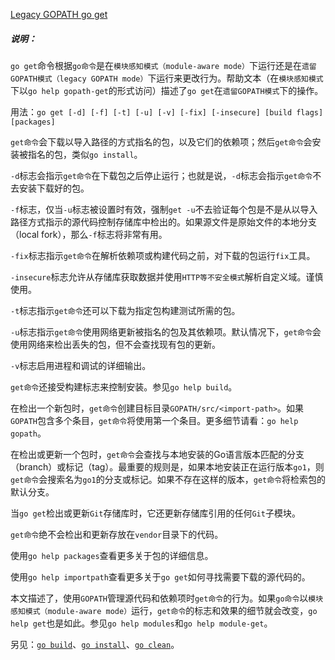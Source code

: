 
[Legacy GOPATH go get](https://golang.google.cn/cmd/go/#hdr-Legacy_GOPATH_go_get)


##### 说明：

`go get`命令根据`go命令`是在`模块感知模式（module-aware mode）`下运行还是在`遗留GOPATH模式（legacy GOPATH mode）`下运行来更改行为。帮助文本（在`模块感知模式`下以`go help gopath-get`的形式访问）描述了`go get`在`遗留GOPATH模式`下的操作。

用法：`go get [-d] [-f] [-t] [-u] [-v] [-fix] [-insecure] [build flags] [packages]`

`get命令`会下载以导入路径的方式指名的包，以及它们的依赖项；然后`get命令`会安装被指名的包，类似`go install`。

`-d`标志会指示`get命令`在下载包之后停止运行；也就是说，`-d`标志会指示`get命令`不去安装下载好的包。

`-f`标志，仅当`-u`标志被设置时有效，强制`get -u`不去验证每个包是不是从以导入路径方式指示的源代码控制存储库中检出的。如果源文件是原始文件的本地分支（local fork），那么`-f`标志将非常有用。

`-fix`标志指示`get命令`在解析依赖项或构建代码之前，对下载的包运行`fix`工具。

`-insecure`标志允许从存储库获取数据并使用`HTTP等不安全模式`解析自定义域。谨慎使用。

`-t`标志指示`get命令`还可以下载为指定包构建测试所需的包。

`-u`标志指示`get命令`使用网络更新被指名的包及其依赖项。默认情况下，`get命令`会使用网络来检出丢失的包，但不会查找现有包的更新。

`-v`标志启用进程和调试的详细输出。

`get命令`还接受构建标志来控制安装。参见`go help build`。

在检出一个新包时，`get命令`创建目标目录`GOPATH/src/<import-path>`。如果`GOPATH`包含多个条目，`get命令`将使用第一个条目。更多细节请看：`go help gopath`。

在检出或更新一个包时，`get命令`会查找与本地安装的Go语言版本匹配的分支（branch）或标记（tag）。最重要的规则是，如果本地安装正在运行版本`go1`，则`get命令`会搜索名为`go1`的分支或标记。如果不存在这样的版本，`get命令`将检索包的默认分支。

当`go get`检出或更新`Git`存储库时，它还更新存储库引用的任何`Git`子模块。

`get命令`绝不会检出和更新存放在`vendor`目录下的代码。

使用`go help packages`查看更多关于包的详细信息。

使用`go help importpath`查看更多关于`go get`如何寻找需要下载的源代码的。

本文描述了，使用`GOPATH`管理源代码和依赖项时`get命令`的行为。如果`go命令`以`模块感知模式（module-aware mode）`运行，`get命令`的标志和效果的细节就会改变，`go help get`也是如此。参见`go help modules`和`go help module-get`。

另见：[`go build`](../subcmds/build.md)、[`go install`](../subcmds/install.md)、[`go clean`](../subcmds/clean.md)。
